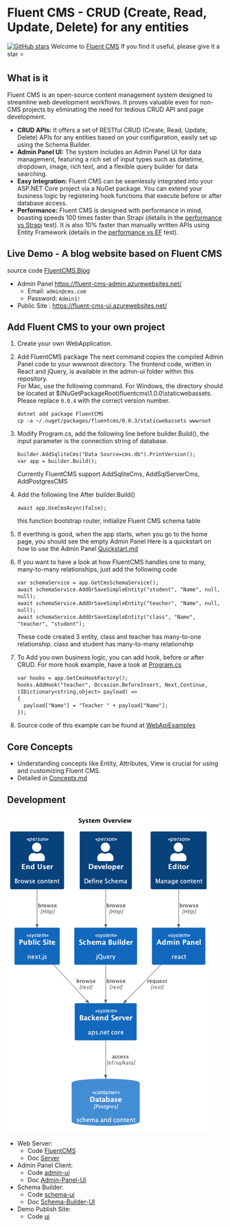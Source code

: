 # Fluent CMS - CRUD (Create, Read, Update, Delete) for any entities
[![GitHub stars](https://img.shields.io/github/stars/fluent-cms/fluent-cms.svg?style=social&label=Star)](https://github.com/fluent-cms/fluent-cms/stargazers)
Welcome to [Fluent CMS](https://github.com/fluent-cms/fluent-cms) If you find it useful, please give it a star ⭐
## What is it
Fluent CMS is an open-source content management system designed to streamline web development workflows. It proves valuable even for non-CMS projects by eliminating the need for tedious CRUD API and page development.
- **CRUD APIs:** It offers a set of RESTful CRUD (Create, Read, Update, Delete) APIs for any entities based on your configuration, easily set up using the Schema Builder.
- **Admin Panel UI:** The system includes an Admin Panel UI for data management, featuring a rich set of input types such as datetime, dropdown, image, rich text, and a flexible query builder for data searching.
- **Easy Integration:** Fluent CMS can be seamlessly integrated into your ASP.NET Core project via a NuGet package. You can extend your business logic by registering hook functions that execute before or after database access.
- **Performance:** Fluent CMS is designed with performance in mind, boasting speeds 100 times faster than Strapi (details in the [performance vs Strapi](https://github.com/fluent-cms/fluent-cms/blob/main/doc%2Fpeformance-tests%2Fperformance-test-fluent-cms-vs-strapi.md) test). It is also 10% faster than manually written APIs using Entity Framework (details in the [performance vs EF](https://github.com/fluent-cms/fluent-cms/blob/main/doc%2Fpeformance-tests%2Fperformance-test-fluent-cms-vs-entity-framework.md) test).
  
## Live Demo - A blog website based on Fluent CMS 
   source code [FluentCMS.Blog](server%2FFluentCMS.Blog)
   - Admin Panel https://fluent-cms-admin.azurewebsites.net/
      - Email: `admin@cms.com`
      - Password: `Admin1!`  
   - Public Site : https://fluent-cms-ui.azurewebsites.net/
    
## Add Fluent CMS to your own project
1. Create your own WebApplication.
2. Add FluentCMS package
   The next command copies the compiled Admin Panel code to your wwwroot directory. The frontend code, written in React and jQuery, is available in the admin-ui folder within this repository.     
    For Mac, use the following command. For Windows, the directory should be located at $(NuGetPackageRoot)fluentcms\1.0.0\staticwebassets. Please replace `0.0.4` with the correct version number.  
   
   ```shell
   dotnet add package FluentCMS
   cp -a ~/.nuget/packages/fluentcms/0.0.3/staticwebassets wwwroot 
   ```
4. Modify Program.cs, add the following line before builder.Build(), the input parameter is the connection string of database.
   ```
   builder.AddSqliteCms("Data Source=cms.db").PrintVersion();
   var app = builder.Build();
   ```
   Currently FluentCMS support AddSqliteCms, AddSqlServerCms, AddPostgresCMS 

5. Add the following line After builder.Build()
   ```
   await app.UseCmsAsync(false);
   ```
   this function bootstrap router, initialize Fluent CMS schema table

6. If everthing is good, when the app starts, when you go to the home page, you should see the empty Admin Panel
   Here is a quickstart on how to use the Admin Panel [Quickstart.md](https://github.com/fluent-cms/fluent-cms/blob/main/doc/Quickstart.md) 
7. If you want to have a look at how FluentCMS handles one to many, many-to-many relationships, just add the following code
    ```
    var schemaService = app.GetCmsSchemaService();
    await schemaService.AddOrSaveSimpleEntity("student", "Name", null, null);
    await schemaService.AddOrSaveSimpleEntity("teacher", "Name", null, null);
    await schemaService.AddOrSaveSimpleEntity("class", "Name", "teacher", "student");   
   ```
   These code created 3 entity, class and teacher has many-to-one relationship. class and student has many-to-many relationship
8. To Add you own business logic, you can add hook, before or after CRUD. For more hook example, have a look at  [Program.cs](https://github.com/fluent-cms/fluent-cms/blob/main/server%2FFluentCMS.App%2FProgram.cs)
    ```
   var hooks = app.GetCmsHookFactory();
   hooks.AddHook("teacher", Occasion.BeforeInsert, Next.Continue, (IDictionary<string,object> payload) =>
   {
      payload["Name"] = "Teacher " + payload["Name"];
    });
   ```
9. Source code of this example can be found at  [WebApiExamples](https://github.com/fluent-cms/fluent-cms/tree/main/examples/WebApiExamples)  
## Core Concepts
   - Understanding concepts like Entity, Attributes, View is crucial for using and customizing Fluent CMS.     
   - Detailed in [Concepts.md](doc%2FConcepts.md)
## Development
![overview.png](doc%2Fdiagrams%2Foverview.png)
- Web Server: 
  - Code [FluentCMS](..%2Fserver%2FFluentCMS)
  - Doc [Server](doc%2FDevelopment.md#Server )
- Admin Panel Client:
  - Code [admin-ui](..%2Fadmin-ui)
  - Doc [Admin-Panel-UI](doc%2FDevelopment.md#Admin-Panel-UI)
- Schema Builder: 
  - Code [schema-ui](..%2Fserver%2FFluentCMS%2Fwwwroot%2Fschema-ui)
  - Doc [Schema-Builder-UI](doc%2FDevelopment.md#Schema-Builder-UI)
- Demo Publish Site:
  - Code [ui](..%2Fui)
